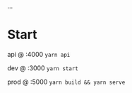 ...

# Start

api @ :4000 `yarn api`

dev @ :3000 `yarn start`

prod @ :5000 `yarn build && yarn serve`
